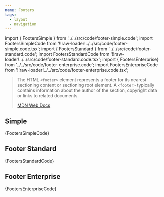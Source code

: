 ```yaml
---
name: Footers
tags:
  - layout
  - navigation
---
```


<!-- CODE IMPORTS -->

<!-- prettier-ignore -->
import { FootersSimple } from '../../src/code/footer-simple.code'; 
import FootersSimpleCode from '!!raw-loader!../../src/code/footer-simple.code.tsx';
import { FootersStandard } from '../../src/code/footer-standard.code'; 
import FootersStandardCode from '!!raw-loader!../../src/code/footer-standard.code.tsx';
import { FootersEnterprise} from '../../src/code/footer-enterprise.code'; 
import FootersEnterpriseCode from '!!raw-loader!../../src/code/footer-enterprise.code.tsx';

<!-- END CODE IMPORTS -->

<DocHeader props={props}/>

> The HTML `<footer>` element represents a footer for its nearest sectioning
> content or sectioning root element. A `<footer>` typically contains
> information about the author of the section, copyright data or links to
> related documents.
>
> [MDN Web Docs](https://developer.mozilla.org/en-US/docs/Web/HTML/Element/footer)

## Simple

<ThemeWrapper>
  <FootersSimple />
</ThemeWrapper>

<CodeBlock>{FootersSimpleCode}</CodeBlock>

## Footer Standard

<ThemeWrapper>
  <FootersStandard />
</ThemeWrapper>

<CodeBlock>{FootersStandardCode}</CodeBlock>

## Footer Enterprise

<ThemeWrapper>
  <FootersEnterprise />
</ThemeWrapper>

<CodeBlock>{FootersEnterpriseCode}</CodeBlock>
